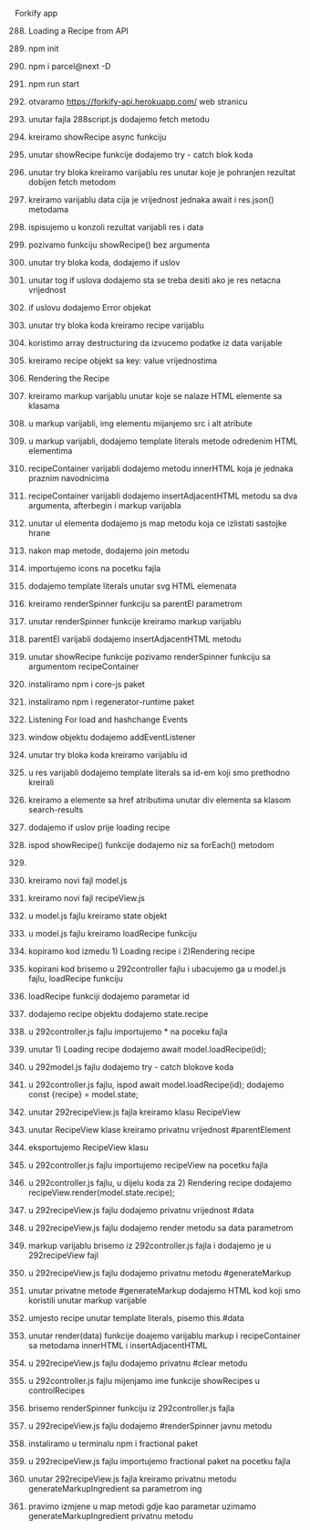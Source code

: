 Forkify app

288. Loading a Recipe from API
1. npm init
2. npm i parcel@next -D
3. npm run start
4. otvaramo https://forkify-api.herokuapp.com/ web stranicu
5. unutar fajla 288script.js dodajemo fetch metodu
6. kreiramo showRecipe async funkciju
7. unutar showRecipe funkcije dodajemo try - catch blok koda
8. unutar try bloka kreiramo varijablu res unutar koje je pohranjen rezultat dobijen fetch metodom
9. kreiramo varijablu data cija je vrijednost jednaka await i res.json() metodama
10. ispisujemo u konzoli rezultat varijabli res i data
11. pozivamo funkciju showRecipe() bez argumenta
12. unutar try bloka koda, dodajemo if uslov 
13. unutar tog if uslova dodajemo sta se treba desiti ako je res netacna vrijednost
14. if uslovu dodajemo Error objekat
15. unutar try bloka koda kreiramo recipe varijablu 
16. koristimo array destructuring da izvucemo podatke iz data varijable
17. kreiramo recipe objekt sa key: value vrijednostima


289. Rendering the Recipe
1. kreiramo markup varijablu unutar koje se nalaze HTML elemente sa klasama
2. u markup varijabli, img elementu mijanjemo src i alt atribute
3. u markup varijabli, dodajemo template literals metode odredenim HTML elementima
4. recipeContainer varijabli dodajemo metodu innerHTML koja je jednaka praznim navodnicima
5. recipeContainer varijabli dodajemo insertAdjacentHTML metodu sa dva argumenta, afterbegin i markup varijabla
6. unutar ul elementa dodajemo js map metodu koja ce izlistati sastojke hrane
7. nakon map metode, dodajemo join metodu
8. importujemo icons na pocetku fajla
9. dodajemo template literals unutar svg HTML elemenata
10. kreiramo renderSpinner funkciju sa parentEl parametrom
11. unutar renderSpinner funkcije kreiramo markup varijablu
12. parentEl varijabli dodajemo insertAdjacentHTML metodu 
13. unutar showRecipe funkcije pozivamo renderSpinner funkciju sa argumentom recipeContainer
14. instaliramo npm i core-js paket
15. instaliramo npm i regenerator-runtime paket


290. Listening For load and hashchange Events
1. window objektu dodajemo addEventListener
2. unutar try bloka koda kreiramo varijablu id
3. u res varijabli dodajemo template literals sa id-em koji smo prethodno kreirali
4. kreiramo a elemente sa href atributima unutar div elementa sa klasom search-results
5. dodajemo if uslov prije loading recipe
6. ispod showRecipe() funkcije dodajemo niz sa forEach() metodom


292. 
1. kreiramo novi fajl model.js
2. kreiramo novi fajl recipeView.js
3. u model.js fajlu kreiramo state objekt
4. u model.js fajlu kreiramo loadRecipe funkciju
5. kopiramo kod izmedu 1) Loading recipe i 2)Rendering recipe 
6. kopirani kod brisemo u 292controller fajlu i ubacujemo ga u model.js fajlu, loadRecipe funkciju
7. loadRecipe funkciji dodajemo parametar id
8. dodajemo recipe objektu dodajemo state.recipe
9. u 292controller.js fajlu importujemo * na poceku fajla
10. unutar 1) Loading recipe dodajemo await model.loadRecipe(id);
11. u 292model.js fajlu dodajemo try - catch blokove koda
12. u 292controller.js fajlu, ispod await model.loadRecipe(id); dodajemo  const {recipe} = model.state;
13. unutar 292recipeView.js fajla kreiramo klasu RecipeView
14. unutar RecipeView klase kreiramo privatnu vrijednost #parentElement
15. eksportujemo RecipeView klasu
16. u 292controller.js fajlu importujemo recipeView na pocetku fajla
17. u 292controller.js fajlu, u dijelu koda za 2) Rendering recipe dodajemo recipeView.render(model.state.recipe);
18. u 292recipeView.js fajlu dodajemo privatnu vrijednost #data
19. u 292recipeView.js fajlu dodajemo render metodu sa data parametrom
19. markup varijablu brisemo iz 292controller.js fajla i dodajemo je u 292recipeView fajl
20. u 292recipeView.js fajlu dodajemo privatnu metodu #generateMarkup
21. unutar privatne metode #generateMarkup dodajemo HTML kod koji smo koristili unutar markup varijable
22. umjesto recipe unutar template literals, pisemo this.#data
23. unutar render(data) funkcije doajemo varijablu markup i recipeContainer sa metodama innerHTML i insertAdjacentHTML
24. u 292recipeView.js fajlu dodajemo privatnu #clear metodu 
25. u 292controller.js fajlu mijenjamo ime funkcije showRecipes u controlRecipes
26. brisemo renderSpinner funkciju iz 292controller.js fajla
27. u 292recipeView.js fajlu dodajemo #renderSpinner javnu metodu
28. instaliramo u terminalu npm i fractional paket
29. u 292recipeView.js fajlu importujemo fractional paket na pocetku fajla
30. unutar 292recipeView.js fajla kreiramo privatnu metodu generateMarkupIngredient sa parametrom ing 
31. pravimo izmjene u map metodi gdje kao parametar uzimamo generateMarkupIngredient privatnu metodu

